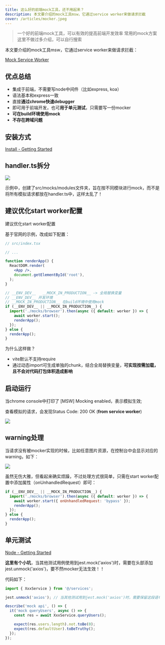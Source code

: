 ```yaml
---
title: 这么好的前端mock工具，还不用起来？
description: 本文要介绍的mock工具msw，它通过service worker来做请求拦截
cover: /articles/mocker.jpeg
---
```


> 一个好的前端mock工具，可以有效的提高前端开发效率
> 常用的mock方案这里不做过多介绍，可以自行搜索

本文要介绍的mock工具msw，它通过service worker来做请求拦截：

[Mock Service Worker](https://link.zhihu.com/?target=https%3A//mswjs.io/)

## 优点总结

- 集成于前端，不需要写node中间件（比如express, koa）
- 语法基本和express一致
- 直接**通过chrome快速debugger**
- 即可用于前端开发，也可**用于单元测试**，只需要写一份mocker
- **可在build环境使用mock**
- **不存在跨域问题**

## 安装方式

[Install - Getting Started](https://link.zhihu.com/?target=https%3A//mswjs.io/docs/getting-started/install)

## handler.ts拆分

![](https://pic4.zhimg.com/80/v2-55055c981f60bb2b91e8678f0d3cb26b_1440w.jpg)

示例中，创建了src/mocks/modules文件夹，旨在按不同模块进行mock，而不是将所有模拟请求都放在handler.ts中，这样太乱了！

## 建议优化start worker配置

建议优化start worker配置

基于官网的示例，改成如下配置：

```jsx [src/index.tsx]
// src/index.tsx

// ...

function renderApp() {
  ReactDOM.render(
    <App />,
    document.getElementById('root'),
  );
}

// __ENV_DEV__   __MOCK_IN_PRODUCTION__ -> 全局替换变量
// __ENV_DEV__ 开发环境
// __MOCK_IN_PRODUCTION__ 在build环境中使用mock
if (__ENV_DEV__ || __MOCK_IN_PRODUCTION__) {
  import('./mocks/browser').then(async ({ default: worker }) => {
    await worker.start();
    renderApp();
  });
} else {
  renderApp();
}

```

为什么这样做？

- vite默认不支持require
- 通过动态import可生成单独的chunk，结合全局替换变量，**可实现按需加载，且不会对代码打包体积造成影响**

## 启动运行

当chrome console中打印了 [MSW] Mocking enabled，表示模拟生效;

查看模拟的请求，会发现Status Code: 200 OK (**from service worker**)

![](https://pic2.zhimg.com/80/v2-dfd65ec91cb2e40b3ae476cdf864d155_1440w.png)

## warning处理

当请求没有被mocker实现的时候，比如任意图片资源，在控制台中会显示对应的warning，如下：

![](https://pic4.zhimg.com/80/v2-43c9cf1a3e11124efffdbd1e459e6fc3_1440w.png)

虽然无伤大雅，但看起来确实烦躁，不过处理方式很简单，只需在start worker配置中添加属性（onUnhandledRequest）即可：

```jsx
if (__ENV_DEV__ || __MOCK_IN_PRODUCTION__) {
  import('./mocks/browser').then(async ({ default: worker }) => {
    await worker.start({ onUnhandledRequest: 'bypass' });
    renderApp();
  });
} else {
  renderApp();
}
```

## 单元测试

[Node - Getting Started](https://link.zhihu.com/?target=https%3A//mswjs.io/docs/getting-started/integrate/node)

**这里有个小坑**，当其他测试用例使用到jest.mock('axios')时，需要在头部添加jest.unmock('axios')，要不然mocker无法生效！！

代码如下：

```jsx
import { XxxService } from '@/services';

jest.unmock('axios'); // 当其他测试用到jest.mock('axios')时，需要保留这段语句

describe('mock api', () => {
  it('mock queryUsers', async () => {
    const res = await XxxService.queryUsers();

    expect(res.users.length).not.toBe(0);
    expect(res.defaultUser).toBeTruthy();
  });
});
```
